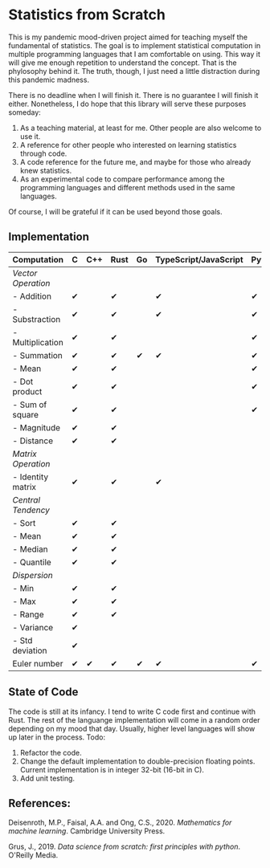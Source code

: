 # Statistics from Scratch
This is my pandemic mood-driven project aimed for teaching myself the fundamental of statistics. The goal is to implement statistical computation in multiple programming languages that I am comfortable on using. This way it will give me enough repetition to understand the concept. That is the phylosophy behind it. The truth, though, I just need a little distraction during this pandemic madness. 

There is no deadline when I will finish it. There is no guarantee I will finish it either. Nonetheless, I do hope that this library will serve these purposes someday:
1. As a teaching material, at least for me. Other people are also welcome to use it. 
2. A reference for other people who interested on learning statistics through code.
3. A code reference for the future me, and maybe for those who already knew statistics.
4. As an experimental code to compare performance among the programming languages and different methods used in the same languages.

Of course, I will be grateful if it can be used beyond those goals.

## Implementation
<!-- Need update! -->
|Computation            |   C    | C++   | Rust  | Go    | TypeScript/JavaScript | Python    | Julia | R      |
|-------------------    |----    |------ |-------|-----  |-----------------------|-------    |-------|--------|
|<i>Vector Operation</i>|        |       |       |       |                       |           |       |        |
| - Addition            | ✔      |       |✔     |       | ✔                     |✔         |       |✔       |
| - Substraction        |✔       |       |✔     |       |✔                      |✔         |       |✔       |
| - Multiplication      |✔       |       |✔     |       |                      |✔           |       |✔       |
| - Summation           |✔       |       |✔     | ✔     | ✔                    |✔          |       |✔       |
| - Mean                |✔       |       |✔     |        |                      |✔          |       |✔       |
| - Dot product         |✔       |       |✔     |        |                      |✔          |       |✔       |
| - Sum of square       |✔       |       |✔     |       |                       |✔          |       |✔       |
| - Magnitude           |✔       |       |✔      |       |                       |           |       |✔       |
| - Distance            |✔       |       |✔      |       |                       |           |       |✔       |
|<i>Matrix Operation</i>|        |       |       |       |                       |           |       |         |
| - Identity matrix     |✔       |       |✔      |       |✔                     |           |       |✔       |
|<i>Central Tendency</i>|        |       |       |       |                       |           |       |       |
| - Sort                |✔       |       |✔      |       |                       |           |       |       |
| - Mean                |✔       |       |✔      |       |                       |           |       |       |
| - Median              |✔       |       |✔      |       |                       |           |       |       |
| - Quantile            |✔       |       |✔      |       |                       |           |       |       |    
|<i>Dispersion</i>      |        |       |        |       |                       |           |       |       |
| - Min                 |✔       |       |✔      |       |                       |           |       |       |
| - Max                 |✔       |       |✔      |       |                       |           |       |       |
| - Range               |✔       |       |✔      |       |                       |           |       |       |
| - Variance            |✔       |       |       |       |                       |           |       |       |
| - Std deviation       |✔       |       |       |       |                       |           |       |       |
| Euler number          |✔       |✔      |✔      |✔     |✔                      |✔         |✔      |       |

## State of Code
The code is still at its infancy. I tend to write C code first and continue with Rust. The rest of the languange implementation will come in a random order depending on my mood that day. Usually, higher level languages will show up later in the process. Todo:
1. Refactor the code.
2. Change the default implementation to double-precision floating points. Current implementation is in integer 32-bit (16-bit in C). 
3. Add unit testing.

## References:
Deisenroth, M.P., Faisal, A.A. and Ong, C.S., 2020. <i>Mathematics for machine learning</i>. Cambridge University Press.

Grus, J., 2019. <i>Data science from scratch: first principles with python</i>. O'Reilly Media.


